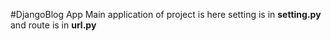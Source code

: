 #DjangoBlog App
Main application of project is here setting is in __setting.py__ and route is in __url.py__ 
